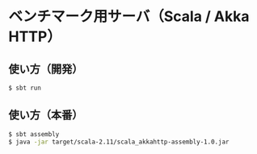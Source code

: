 # ベンチマーク用サーバ（Scala / Akka HTTP）

## 使い方（開発）

```bash
$ sbt run
```

## 使い方（本番）

```bash
$ sbt assembly
$ java -jar target/scala-2.11/scala_akkahttp-assembly-1.0.jar
```
